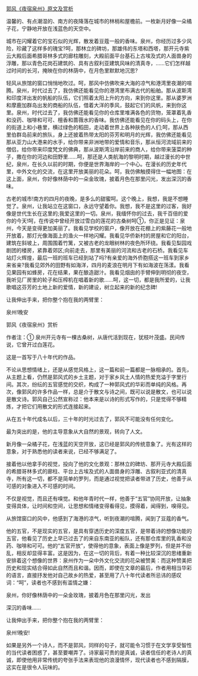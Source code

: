 [郭风《夜宿泉州》原文及赏析](https://www.vrrw.net/wx/8761.html)

温馨的、有点潮湿的、南方的夜降落在城市的林梢和屋檐前。一枚新月好像一朵橘子花，宁静地开放在浅蓝色的天空中。

城市在闪耀着它的宝石似的光辉，散发着豆蔻一般的香味。泉州，你经历过多少风险，珍藏了这样多的瑰宝?呵，那林立的碑坊，那雄伟的东塔和西塔，那开元寺紫云大殿后面希腊哥林多式的廊柱雕刻，大殿前面平台基石上古埃及式的人面兽身的浮雕，那以青色花岗石建筑的、具有古叙利亚建筑风味的清真寺，……它们怎样越过时间的长河，掩映在你的林荫中，在月色里默默地沉思?

轻风从旅馆的窗口悄悄地吹过。呵，那风中仿佛吹来大海的凉气和港湾里夜潮的喧腾。泉州，时代过去了，我仿佛还能看见你的港湾里布满古代的船舶。那从波斯湾和印度洋出发的帆船的队伍，它们照着太阳上升的方向，来到你这里。那从婆罗洲和摩鹿加群岛出发的商船的队伍，借着大洋的季风，鼓起它们的风帆，来到你这里。泉州，时代过去了，我仿佛还能看见你的仓库里堆满各色的货物，笼罩着乳香和没药、咖啡和可可、檀香和蔷薇水的香味。我仿佛还能看见在你的码头上，在你的街道上和小巷里，横过绿色的稻田，走动着世界上各种肤色的人们;呵，那从西里伯群岛前来的旅队，身上还披着热带太阳的芬芳和明月的光辉，我仿佛还能看见那从亚力山大港来的水手，给你带来非洲地带的爱情和音乐，那从恒河流域前来的僧侣，给你带来印度梵文的佛典，那从波斯湾沿岸前来的商人，给你带来菠菜的种子，撒在你的河边和田野里……呵，那还是人类航海的黎明时期，越过漫长的中世纪，泉州，在长久以前的时期，你便是世界海岸的一个中心。在漫长的历史年代里，中外文化的交流，在这里开放美丽的花朵。呵，我仿佛触摸得住一幅地图：在这上面，泉州，你好像林荫中的一朵金玫瑰，披着月色在那里闪光，发出深沉的香味。



古老的城市!南方的四月的夜晚，是多么的甜蜜呵。这个晚上，我想，我是不想睡觉了。泉州，让我站立在这窗口，永远守望着你。我想，我不是这里的过客，我好像是世代生长在这里的;我爱这里的一切。泉州，我缅怀你的过去，我千百倍的爱你的今天!呵，在传说中曾经开放过雪白的莲花的古桑树呵①，你正是见证：泉州，今天是变得更加美丽了。我看见学校的窗户，像开放在花棚上的紫藤花一般地开放着，那灯光像海面上的渔火一样地闪耀。我看见华侨新村的房屋和它的阳台，建筑在斜坡上，周围围着竹篱，又被古老的龙眼树林的夜色所环绕。我看见梨园戏剧团的楼房，紧靠着郊区;向前走去，那里有美丽的河流和古老的石桥。我看见车站灯火辉煌，最后一班的班车已经到站了吗?有亲爱的海外侨胞搭这一班车到家乡来省亲?我看见郊外的田野有如海洋，四月的麦浪在明月下有如海波在荡漾。我看见果园有如蜂房，花在结果，果在酿造甜汁。我看见烟囱的手臂伸到明彻的夜空，我听见厂房里的轮子和压榨机在唱着新的歌……呵，这一切，都是我所爱的，让我歌唱这芬芳的土地上新的爱情，新的建设，树立起来的新的纪念碑!

让我伸出手来，把你整个抱在我的两臂里：

泉州!晚安

郭风《夜宿泉州》赏析

作者注：① 泉州开元寺有一棵古桑树，从唐代活到现在，犹枝叶茂盛。民间传说，它曾开过白莲花。

这是一首写于八十年代的作品。

不论从思想情绪上，还是从感觉风格上，这一篇和前一篇都是一脉相承的。首先，从主题上看，仍然是郭风式的乡土主题，对于家乡风土人情的热爱充溢于字里行间。其次，纷纭的五官感觉的交织，构成了一种郭风式的华彩而单纯的风格。再次，像郭风的许多作品一样，总是介于散文与诗之间，既可以说是散文，也可以说是散文诗。郭风自己公然宣称过：他本来是以诗的形式写作的，只是觉得不够精炼，才把它们用散文的形式连接起来。

从在五十年代成名以后，三十年的时光过去了，郭风不可能没有任何变化。

最为突出的是，他的主导意象从大自然的景观，转向了人文。

新月像一朵橘子花，在浅蓝的天空开放，这已经是郭风的传统意象了。光有这样的意象，对于熟悉他的读者来说，已经不够满足了。

接着他以他拿手的视觉，投向了他的文化景观：那林立的碑坊、那开元寺大殿后面的希腊哥林多式的廊柱、平台上古埃及式的人面兽身的浮雕、古叙利亚式的清真寺，所有这一切，都不是简单的罗列，而是通过视觉把读者带进了历史，他善于从可感的对象进入不可感的时间。

不仅是视觉，而且还有嗅觉。和他年青时代一样，他善于“五官”协同开放，让抽象变得具体，让时间和空间，让思想和情绪变得看得见，摸得着，闻得到，嗅得见。

从旅馆窗口的风中，他感到了海港的凉气，听到夜潮的喧腾，闻到了豆蔻的香气。

他的五官，不是现实的五官，是具有穿透历史的深度五官，是带着诗的想像功能的五官，他看见了历史上早已过去了的来自东南亚的船队，还有那仓库里的乳香和没药、咖啡和可可。他的“五官开放”，使得他的意象，表面上像是罗列，但是并不纷乱，相反却显得丰富。这是因为，在这一切的背后，有着一种比较深沉的思绪重新安排着这个想像的世界：泉州作为一朵中外文化交流的花朵被赞美：而这种赞美把历史和现实结合得如此自然而且和谐。因而，即使在文章的最后，作者用相当华彩的语言，直接抒发他对自己故乡的热爱，甚至用了八十年代读者所忌讳的感叹词：“呵”，读者也不感到有滥情之嫌：

泉州，你好像林荫中的一朵金玫瑰，披着月色在那里闪光，发出

深沉的香味……

让我伸出手来，把你整个抱在我的两臂里：

泉州!晚安!

如果是另外一个诗人，而不是郭风，同样的句子，就可能令习惯于在文学享受智性的当代读者困惑了，甚至要嘲弄了。诗家最可贵的是真诚，读者信任的老诗人的真诚，即使他用非常传统的夸张手法来表现他的浪漫情怀，现代读者也不感到隔膜，这实在是很令人玩味的。

